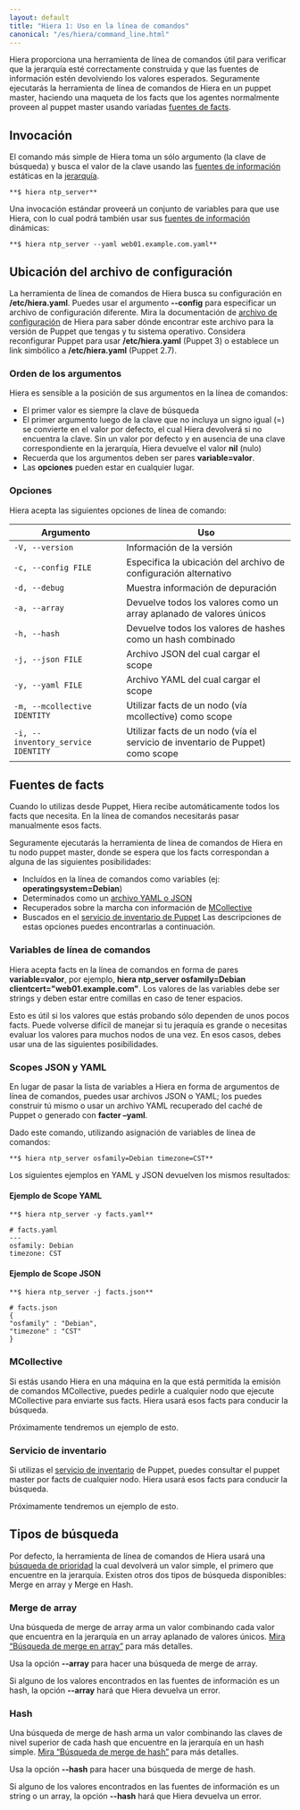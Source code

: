 ```yaml
---
layout: default
title: "Hiera 1: Uso en la línea de comandos"
canonical: "/es/hiera/command_line.html"
---
```


Hiera proporciona una herramienta de línea de comandos útil para verificar que la jerarquía esté correctamente construida y que las fuentes de información estén devolviendo los valores esperados. Seguramente ejecutarás la herramienta de línea de comandos de Hiera en un puppet master, haciendo una maqueta de los facts que los agentes normalmente proveen al puppet master usando variadas [fuentes de facts](http://docs.puppetlabs.com/es/hiera/command_line.html#fact-sources).

## Invocación
El comando más simple de Hiera toma un sólo argumento (la clave de búsqueda) y busca el valor de la clave usando las [fuentes de información](http://docs.puppetlabs.com/es/hiera/data_sources.html) estáticas en la [jerarquía](http://docs.puppetlabs.com/es/hiera/hierarchy.html).

	**$ hiera ntp_server**

Una invocación estándar proveerá un conjunto de variables para que use Hiera, con lo cual podrá también usar sus [fuentes de información](http://docs.puppetlabs.com/es/hiera/data_sources.html) dinámicas:

	**$ hiera ntp_server --yaml web01.example.com.yaml**

## Ubicación del archivo de configuración

La herramienta de línea de comandos de Hiera busca su configuración en **/etc/hiera.yaml**. Puedes usar el argumento **--config** para especificar un archivo de configuración diferente. Mira la documentación de [archivo de configuración](http://docs.puppetlabs.com/es/hiera/configuring.html#location) de Hiera para saber dónde encontrar este archivo para la versión de Puppet que tengas y tu sistema operativo. Considera reconfigurar Puppet para usar **/etc/hiera.yaml** (Puppet 3) o establece un link simbólico a **/etc/hiera.yaml** (Puppet 2.7).

### Orden de los argumentos
Hiera es sensible a la posición de sus argumentos en la línea de comandos:

+ El primer valor es siempre la clave de búsqueda
+ El primer argumento luego de la clave que no incluya un signo igual (=) se convierte en el valor por defecto, el cual Hiera devolverá si no encuentra la clave. Sin un valor por defecto y en ausencia de una clave correspondiente en la jerarquía, Hiera devuelve el valor **nil** (nulo)
+ Recuerda que los argumentos deben ser pares **variable=valor**.
+ Las **opciones** pueden estar en cualquier lugar.

### Opciones
Hiera acepta las siguientes opciones de línea de comando:

<table>
 <thead>
  <tr>
	<th>Argumento</th>
	<th>Uso</th>
  </tr>
 </thead>
 <tbody>
	<tr>
	 <td><code>-V, --version</code></td>
	 <td>Información de la versión</td>
	</tr>
	<tr>
	 <td><code>-c, --config FILE</code></td>
	 <td>Especifica la ubicación del archivo de configuración alternativo</td>
	</tr>
	<tr>
	 <td><code>-d, --debug</code></td>
	 <td>Muestra información de depuración</td>
	</tr>
	<tr>
	 <td><code>-a, --array</code></td>
	 <td>Devuelve todos los valores como un array aplanado de valores únicos</td>
	</tr>
	<tr>
	 <td><code>-h, --hash</code></td>
	 <td>Devuelve todos los valores de hashes como un hash combinado</td>
	</tr>
	<tr>
	 <td><code>-j, --json FILE</code></td>
	 <td>Archivo JSON del cual cargar el scope</td>
	</tr>
	<tr>
	 <td><code>-y, --yaml FILE</code></td>
	 <td>Archivo YAML del cual cargar el scope</td>
	</tr>
	<tr>
	 <td><code>-m, --mcollective IDENTITY</code></td>
	 <td>Utilizar facts de un nodo (vía mcollective) como scope</td>
	</tr>
	<tr>
	 <td><code>-i, --inventory_service IDENTITY</code></td>
	 <td>Utilizar facts de un nodo (vía el servicio de inventario de Puppet) como scope</td>
	</tr>
 </tbody>
</table>


## Fuentes de facts
Cuando lo utilizas desde Puppet, Hiera recibe automáticamente todos los facts que necesita. En la línea de comandos necesitarás pasar manualmente esos facts.

Seguramente ejecutarás la herramienta de línea de comandos de Hiera en tu nodo puppet master, donde se espera que los facts correspondan a alguna de las siguientes posibilidades:

+ Incluídos en la línea de comandos como variables (ej: **operatingsystem=Debian**)
+ Determinados como un [archivo YAML o JSON](http://docs.puppetlabs.com/es/hiera/command_line.html#json-and-yaml-scopes)
+ Recuperados sobre la marcha con información de [MCollective](http://docs.puppetlabs.com/es/hiera/command_line.html#mcollective)
+ Buscados en el [servicio de inventario de Puppet](http://docs.puppetlabs.com/es/hiera/command_line.html#inventory-service)
Las descripciones de estas opciones puedes encontrarlas a continuación.

### Variables de línea de comandos

Hiera acepta facts en la línea de comandos en forma de pares **variable=valor**, por ejemplo,  **hiera ntp_server osfamily=Debian clientcert="web01.example.com"**. Los valores de las variables debe ser strings y deben estar entre comillas en caso de tener espacios.

Esto es útil si los valores que estás probando sólo dependen de unos pocos facts. Puede volverse difícil de manejar si tu jeraquía es grande o necesitas evaluar los valores para muchos nodos de una vez. En esos casos, debes usar una de las siguientes posibilidades.

### Scopes JSON y YAML
En lugar de pasar la lista de variables a Hiera en forma de argumentos de línea de comandos, puedes usar archivos JSON o YAML; los puedes construir tú mismo o usar un archivo YAML recuperado del caché de Puppet o generado con **facter –yaml**.

Dado este comando, utilizando asignación de variables de línea de comandos:

	**$ hiera ntp_server osfamily=Debian timezone=CST**

Los siguientes ejemplos en YAML y JSON devuelven los mismos resultados:

#### Ejemplo de Scope YAML
	**$ hiera ntp_server -y facts.yaml**

	# facts.yaml
	---
	osfamily: Debian
	timezone: CST

#### Ejemplo de Scope JSON

	**$ hiera ntp_server -j facts.json**

	# facts.json
	{
  	"osfamily" : "Debian",
  	"timezone" : "CST"
	}

### MCollective

Si estás usando Hiera en una máquina en la que está permitida la emisión de comandos MCollective, puedes pedirle a cualquier nodo que ejecute MCollective para enviarte sus facts. Hiera usará esos facts para conducir la búsqueda.

Próximamente tendremos un ejemplo de esto.

### Servicio de inventario

Si utilizas el [servicio de inventario](http://docs.puppetlabs.com/guides/inventory_service.html) de Puppet, puedes consultar el puppet master por facts de cualquier nodo. Hiera usará esos facts para conducir la búsqueda.

Próximamente tendremos un ejemplo de esto.

## Tipos de búsqueda

Por defecto, la herramienta de línea de comandos de Hiera usará una [búsqueda de prioridad](http://docs.puppetlabs.com/es/hiera/lookup_types.html#priority-default) la cual devolverá un valor simple, el primero que encuentre en la jerarquía. Existen otros dos tipos de búsqueda disponibles: Merge en array y Merge en Hash.

### Merge de array

Una búsqueda de merge de array arma un valor combinando cada valor que encuentra en la jerarquía en un array aplanado de valores únicos. [Mira “Búsqueda de merge en array”](http://docs.puppetlabs.com/es/hiera/lookup_types.html#array-merge) para más detalles.

Usa la opción **--array** para hacer una búsqueda de merge de array.

Si alguno de los valores encontrados en las fuentes de información es un hash, la opción  **--array** hará que Hiera devuelva un error.

### Hash

Una búsqueda de merge de hash arma un valor combinando las claves de nivel superior de cada hash que encuentre en la jerarquía en un hash simple. [Mira “Búsqueda de merge de hash”](http://docs.puppetlabs.com/es/hiera/lookup_types.html#hash-merge) para más detalles.

Usa la opción **--hash** para hacer una búsqueda de merge de hash.

Si alguno de los valores encontrados en las fuentes de información es un string o un array, la opción  **--hash** hará que Hiera devuelva un error.
